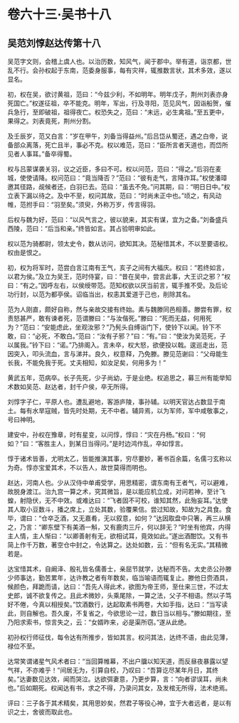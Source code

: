 # 卷六十三·吴书十八

## 吴范刘惇赵达传第十八

吴范字文则，会稽上虞人也。以治历数，知风气，闻于郡中。举有道，诣京都，世乱不行。会孙权起于东南，范委身服事，每有灾祥，辄推数言状，其术多效，遂以显名。

初，权在吴，欲讨黄祖，范曰：“今兹少利，不如明年。明年戊子，荆州刘表亦身死国亡。”权遂征祖，卒不能克。明年，军出，行及寻阳，范见风气，因诣船贺，催兵急行，至即破祖，祖得夜亡。权恐失之，范曰：“未远，必生禽祖。”至五更中，果得之。刘表竟死，荆州分割。

及壬辰岁，范又白言：“岁在甲午，刘备当得益州。”后吕岱从蜀还，遇之白帝，说备部众离落，死亡且半，事必不克。权以难范，范曰：“臣所言者天道也，而岱所见者人事耳。”备卒得蜀。

权与吕蒙谋袭关羽，议之近臣，多曰不可。权以问范，范曰：“得之。”后羽在麦城，使使请降。权问范曰：“竟当降否？”范曰：“彼有走气，言降诈耳。”权使潘璋邀其径路，觇候者还，白羽已去。范曰：“虽去不免。”问其期，曰：“明日日中。”权立表下漏以待之。及中不至，权问其故，范曰：“时尚未正中也。”顷之，有风动帷，范拊手曰：“羽至矣。”须臾，外称万岁，传言得羽。

后权与魏为好，范曰：“以风气言之，彼以貌来，其实有谋，宜为之备。”刘备盛兵西陵，范曰：“后当和亲。”终皆如言。其占验明审如此。

权以范为骑都尉，领太史令，数从访问，欲知其决。范秘惜其术，不以至要语权。权由是恨之。

初，权为将军时，范尝白言江南有王气，亥子之间有大福庆。权曰：“若终如言，以君为侯。”及立为吴王，范时侍宴，曰：“昔在吴中，尝言此事，大王识之邪？”权曰：“有之。”因呼左右，以侯绶带范。范知权欲以厌当前言，辄手推不受。及后论功行封，以范为都亭侯。诏临当出，权恚其爱道于己也，削除其名。

范为人刚直，颇好自称，然与亲故交接有终始。素与魏滕同邑相善。滕尝有罪，权责怒甚严，敢有谏者死，范谓滕曰：“与汝偕死。”滕曰：“死而无益，何用死为？”范曰：“安能虑此，坐观汝邪？”乃髡头自缚诣门下，使铃下以闻。铃下不敢，曰：“必死，不敢白。”范曰：“汝有子邪？”曰：“有。”曰：“使汝为吴范死，子以属我。”铃下曰：“诺。”乃排阁入。言未卒，权大怒，欲便投以戟。逡巡走出，范因突入，叩头流血，言与涕并。良久，权意释，乃免滕。滕见范谢曰：“父母能生长我，不能免我于死。丈夫相知，如汝足矣，何用多为！”

黄武五年，范病卒。长子先死，少子尚幼，于是业绝。权追思之，募三州有能举知术数如吴范、赵达者，封千户侯，卒无所得。

刘惇字子仁，平原人也。遭乱避地，客游庐陵，事孙辅。以明天官达占数显于南土。每有水旱寇贼，皆先时处期，无不中者。辅异焉，以为军师，军中咸敬事之，号曰神明。

建安中，孙权在豫章，时有星变，以问惇，惇曰：“灾在丹杨。”权曰：“何如？”曰：“客胜主人，到某日当得问。”是时边鸿作乱，卒如惇言。

惇于诸术皆善，尤明太乙，皆能推演其事，穷尽要妙，著书百余篇，名儒刁玄称以为奇。惇亦宝爱其术，不以告人，故世莫得而明也。

赵达，河南人也。少从汉侍中单甫受学，用思精密，谓东南有王者气，可以避难，故脱身渡江。治九宫一算之术，究其微旨，是以能应机立成，对问若神，至计飞蝗，射隐伏，无不中效。或难达曰：“飞者固不可校，谁知其然，此殆妄耳。”达使其人取小豆数斗，播之席上，立处其数，验覆果信。尝过知故，知故为之具食。食毕，谓曰：“仓卒乏酒，又无嘉肴，无以叙意，如何？”达因取盘中只箸，再三从横之，乃言：“卿东壁下有美酒一斛，又有鹿肉三斤，何以辞无？”时坐有他宾，内得主人情，主人惭曰：“以卿善射有无，欲相试耳，竟效如此。”遂出酒酣饮。又有书简上作千万数，著空仓中封之，令达算之。达处如数，云：“但有名无实。”其精微若是。

达宝惜其术，自阚泽、殷礼皆名儒善士，亲屈节就学，达秘而不告。太史丞公孙滕少师事达，勤苦累年，达许教之者有年数矣，临当喻语而辄复止。滕他日赍酒具，候颜色，拜跪而请，达曰：“吾先人得此术，欲图为帝王师，至仕来三世，不过太史郎，诚不欲复传之。且此术微妙，头乘尾除，一算之法，父子不相语。然以子笃好不倦，今真以相授矣。”饮酒数行，达起取素书两卷，大如手指，达曰：“当写读此，则自解也。吾久废，不复省之，今欲思论一过，数日当以相与。”滕如期往，至乃阳求索书，惊言失之，云：“女婿昨来，必是渠所窃。”遂从此绝。

初孙权行师征伐，每令达有所推步，皆如其言。权问其法，达终不语，由此见薄，禄位不至。

达常笑谓诸星气风术者曰：“当回算帷幕，不出户牖以知天道，而反昼夜暴露以望气祥，不亦难乎！”间居无为，引算自校，乃叹曰：“吾算讫尽某年月日，其终矣。”达妻数见达效，闻而哭泣。达欲弭妻意，乃更步算，言：“向者谬误耳，尚未也。”后如期死。权闻达有书，求之不得，乃录问其女，及发棺无所得，法术绝焉。

评曰：三子各于其术精矣，其用思妙矣，然君子等役心神，宜于大者远者，是以有识之士，舍彼而取此也。
